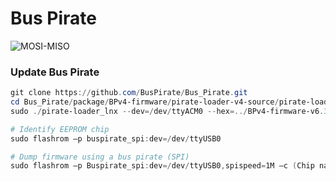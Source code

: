 # Bus Pirate

![MOSI-MISO](https://iotmyway.files.wordpress.com/2018/05/mode-guide.png)

### Update Bus Pirate

```powershell
git clone https://github.com/BusPirate/Bus_Pirate.git
cd Bus_Pirate/package/BPv4-firmware/pirate-loader-v4-source/pirate-loader_lnx
sudo ./pirate-loader_lnx --dev=/dev/ttyACM0 --hex=../BPv4-firmware-v6.3-r2151.hex
```

```powershell
# Identify EEPROM chip
sudo flashrom –p buspirate_spi:dev=/dev/ttyUSB0

# Dump firmware using a bus pirate (SPI)
sudo flashrom –p Buspirate_spi:dev=/dev/ttyUSB0,spispeed=1M –c (Chip name)  –r (Name.bin)
```
